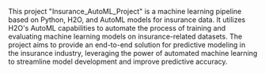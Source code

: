 This project "Insurance_AutoML_Project"  is a machine learning pipeline based on Python, H2O, and AutoML models for insurance data. It utilizes H2O's AutoML capabilities to automate the process of training and evaluating machine learning models on insurance-related datasets. The project aims to provide an end-to-end solution for predictive modeling in the insurance industry, leveraging the power of automated machine learning to streamline model development and improve predictive accuracy. 
